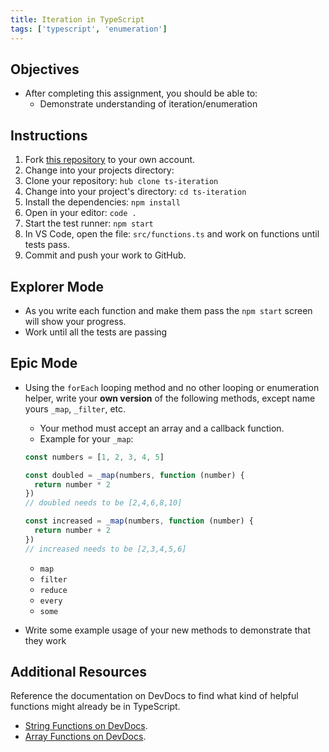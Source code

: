 ```yaml
---
title: Iteration in TypeScript
tags: ['typescript', 'enumeration']
---
```


## Objectives

- After completing this assignment, you should be able to:
  - Demonstrate understanding of iteration/enumeration

## Instructions

1. Fork [this repository](https://github.com/suncoast-devs/ts-iteration) to your own account.
2. Change into your projects directory:
3. Clone your repository: `hub clone ts-iteration`
4. Change into your project's directory: `cd ts-iteration`
5. Install the dependencies: `npm install`
6. Open in your editor: `code .`
7. Start the test runner: `npm start`
8. In VS Code, open the file: `src/functions.ts` and work on functions until tests pass.
9. Commit and push your work to GitHub.

## Explorer Mode

- As you write each function and make them pass the `npm start` screen will show your progress.
- Work until all the tests are passing

## Epic Mode

- Using the `forEach` looping method and no other looping or enumeration helper, write your **own version** of the following methods, except name yours `_map`,
  `_filter`, etc.

  - Your method must accept an array and a callback function.
  - Example for your `_map`:

  ```typescript
  const numbers = [1, 2, 3, 4, 5]

  const doubled = _map(numbers, function (number) {
    return number * 2
  })
  // doubled needs to be [2,4,6,8,10]

  const increased = _map(numbers, function (number) {
    return number + 2
  })
  // increased needs to be [2,3,4,5,6]
  ```

  - `map`
  - `filter`
  - `reduce`
  - `every`
  - `some`

- Write some example usage of your new methods to demonstrate that they work

## Additional Resources

Reference the documentation on DevDocs to find what kind of helpful functions
might already be in TypeScript.

- [String Functions on DevDocs](https://devdocs.io/javascript/global_objects/string).
- [Array Functions on DevDocs](http://devdocs.io/javascript/global_objects/array).
